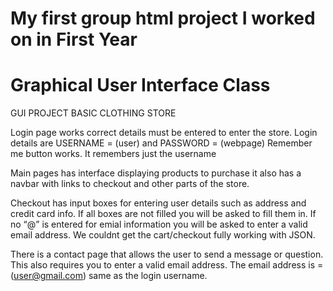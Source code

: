 # My first group html project I worked on in First Year

# Graphical User Interface Class

GUI PROJECT BASIC CLOTHING STORE

Login page works correct details must be entered to enter
the store. Login details are USERNAME = (user) and PASSWORD = (webpage)
Remember me button works. It remembers just the username

Main pages has interface displaying products to purchase
it also has a navbar with links to checkout and other 
parts of the store.

Checkout has input boxes for entering user details such as address
and credit card info. If all boxes are not filled
you will be asked to fill them in. If no “@”
is entered for emial information you will be asked to enter a valid
email address. We couldnt get the cart/checkout fully working 
with JSON.

There is a contact page that allows the user to send a 
message or question. This also requires you to enter a valid email address.
The email address is = (user@gmail.com) same as the login username.
